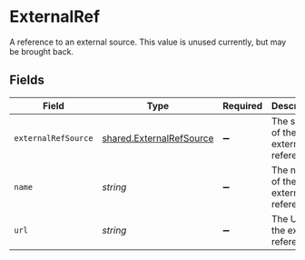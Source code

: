 # ExternalRef

A reference to an external source. This value is unused currently, but may be brought back.


## Fields

| Field                                                                       | Type                                                                        | Required                                                                    | Description                                                                 |
| --------------------------------------------------------------------------- | --------------------------------------------------------------------------- | --------------------------------------------------------------------------- | --------------------------------------------------------------------------- |
| `externalRefSource`                                                         | [shared.ExternalRefSource](../../../sdk/models/shared/externalrefsource.md) | :heavy_minus_sign:                                                          | The source of the external reference.                                       |
| `name`                                                                      | *string*                                                                    | :heavy_minus_sign:                                                          | The name of the external reference.                                         |
| `url`                                                                       | *string*                                                                    | :heavy_minus_sign:                                                          | The URL to the external reference.                                          |